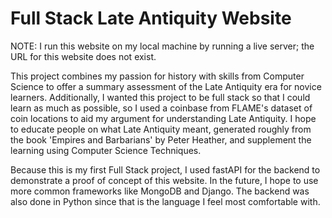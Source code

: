 # Full Stack Late Antiquity Website
NOTE: I run this website on my local machine by running a live server; the URL for this website does not exist.

This project combines my passion for history with skills from Computer Science to offer a summary assessment of the Late Antiquity era for novice learners. 
Additionally, I wanted this project to be full stack so that I could learn as much as possible, so I used a coinbase from FLAME's dataset of coin locations
to aid my argument for understanding Late Antiquity. I hope to educate people on what Late Antiquity meant, generated roughly from the book 'Empires and Barbarians'
by Peter Heather, and supplement the learning using Computer Science Techniques.

Because this is my first Full Stack project, I used fastAPI for the backend to demonstrate a proof of concept of this website. In the future, I hope to use
more common frameworks like MongoDB and Django. The backend was also done in Python since  that is the language I feel most comfortable with.
